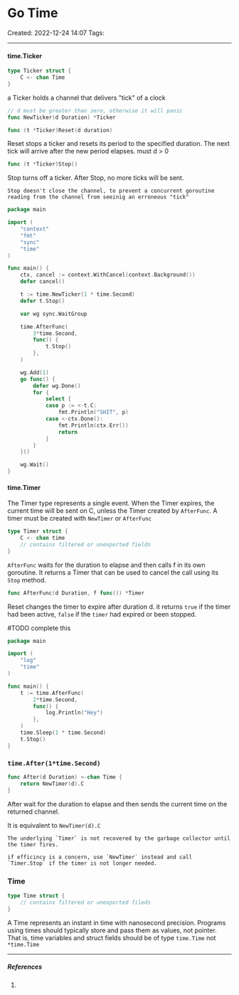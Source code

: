 # Go Time
Created: 2022-12-24 14:07
Tags: 
____

#### time.Ticker

```go
type Ticker struct {
	C <- chan Time
}
```
 
 a Ticker holds a channel that delivers "tick" of a clock

```go
// d must be greater than zero, otherwise it will panic
func NewTicker(d Duration) *Ticker
```

```go
func (t *Ticker)Reset(d duration)
```
Reset stops a ticker and resets its period to the specified duration. The next tick will arrive after the new period elapses.
must d > 0

```go
func (t *Ticker)Stop()
```
Stop turns off a ticker. After Stop, no more ticks will be sent.
```ad-danger
Stop doesn't close the channel, to prevent a concurrent goroutine reading from the channel from seeinig an erroneous "tick"
```

```go
package main

import (
	"context"
	"fmt"
	"sync"
	"time"
)

func main() {
	ctx, cancel := context.WithCancel(context.Background())
	defer cancel()

	t := time.NewTicker(1 * time.Second)
	defer t.Stop()

	var wg sync.WaitGroup

	time.AfterFunc(
		3*time.Second,
		func() {
			t.Stop()
		},
	)

	wg.Add(1)
	go func() {
		defer wg.Done()
		for {
			select {
			case p := <-t.C:
				fmt.Println("SHIT", p)
			case <-ctx.Done():
				fmt.Println(ctx.Err())
				return
			}
		}
	}()

	wg.Wait()
}

```

#### time.Timer

The Timer type represents a single event. When the Timer expires, the current time will be sent on C, unless the Timer created by `AfterFunc`.
A timer must be created with `NewTimer` or `AfterFunc`

```go
type Timer struct {
	C <- chan time
	// contains filtered or unexported fields
}
```

`AfterFunc` waits for the duration to elapse and then calls f in its own goroutine.
It returns a Timer that can be used to cancel the call using its `Stop` method.

```go
func AfterFunc(d Duration, f func()) *Timer
```

Reset changes the timer to expire after duration d. 
it returns `true` if the timer had been active, `false` if the `timer` had expired or been stopped.

#TODO 
complete this



```go
package main

import (
	"log"
	"time"
)

func main() {
	t := time.AfterFunc(
		2*time.Second,
		func() {
			log.Println("Hey")
		},
	)
	time.Sleep(1 * time.Second)
	t.Stop()
}
```



### `time.After(1*time.Second)`

```go
func After(d Duration) <-chan Time {
	return NewTimer(d).C
}
```

After wait for the duration to elapse and then sends the current time on the returned channel.

It is equivalent to `NewTimer(d).C`

```ad-danger
The underlying `Timer` is not recovered by the garbage collector until the timer fires.

if efficincy is a concern, use `NewTimer` instead and call `Timer.Stop` if the timer is not longer needed.
```


### Time

```go 
type Time struct {
	// contains filtered or unexported fileds
}
```

A Time represents an instant in time with nanosecond precision.
Programs using times should typically store and pass them as values, not pointer. That is, time variables and struct fields should be of type `time.Time` not `*time.Time`



_____
##### References
1.

